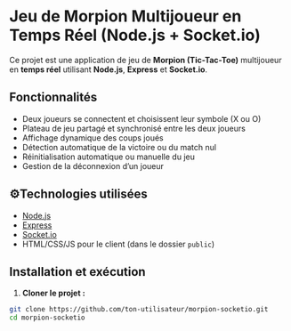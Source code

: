 # Jeu de Morpion Multijoueur en Temps Réel (Node.js + Socket.io)

Ce projet est une application de jeu de **Morpion (Tic-Tac-Toe)** multijoueur en **temps réel** utilisant **Node.js**, **Express** et **Socket.io**.

## Fonctionnalités

- Deux joueurs se connectent et choisissent leur symbole (X ou O)
- Plateau de jeu partagé et synchronisé entre les deux joueurs
- Affichage dynamique des coups joués
- Détection automatique de la victoire ou du match nul
- Réinitialisation automatique ou manuelle du jeu
- Gestion de la déconnexion d’un joueur

## ⚙Technologies utilisées

- [Node.js](https://nodejs.org/)
- [Express](https://expressjs.com/)
- [Socket.io](https://socket.io/)
- HTML/CSS/JS pour le client (dans le dossier `public`)

##  Installation et exécution

1. **Cloner le projet :**

```bash
git clone https://github.com/ton-utilisateur/morpion-socketio.git
cd morpion-socketio
